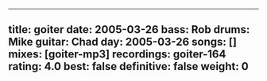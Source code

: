 
---
title: goiter
date: 2005-03-26
bass:	Rob
drums:	Mike
guitar:	Chad
day: 2005-03-26
songs: []
mixes: [goiter-mp3]
recordings: goiter-164
rating: 4.0
best: false
definitive: false
weight: 0
---

